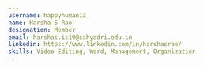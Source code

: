 ```yaml
---
username: happyhuman13
name: Harsha S Rao
designation: Member
email: harshas.is19@sahyadri.edu.in
linkedin: https://www.linkedin.com/in/harshasrao/
skills: Video Editing, Word, Management, Organization
---
```

